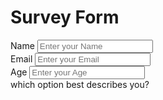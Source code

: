 <!DOCTYPE html>
<html lang="en">
<body>
 <h1>Survey Form</h1>
 <form id="form ">
    <div class="form-control">
      <label for="name" id="label-name">Name
       </label>
       <input type="text" id="name" placeholder="Enter your Name"/>
    </div>
    <div>
     <div class="form-control">
      <label for="email" id="label-email">Email
      </label>
      <input type="email" id="email" placeholder="Enter your Email">
    </div>
    <div class="form-control">
     <label for="age" id="label-age">Age
     </label>
     <input type="text" id="age" placeholder="Enter your Age">
     </div>
    <div class="form-control">
     <label for="role" id="label-role">which option best describes you?
     </label>
         



